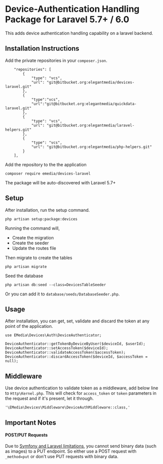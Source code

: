 # Device-Authentication Handling Package for Laravel 5.7+ / 6.0

This adds device authentication handling capability on a laravel backend.

## Installation Instructions

Add the private repositories in your `composer.json`.

```
    "repositories": [
        {
            "type": "vcs",
            "url": "git@bitbucket.org:elegantmedia/devices-laravel.git"
        },
        {
            "type":"vcs",
            "url":"git@bitbucket.org:elegantmedia/quickdata-laravel.git"
        },
        {
            "type": "vcs",
            "url": "git@bitbucket.org:elegantmedia/laravel-helpers.git"
        },
        {
            "type": "vcs",
            "url": "git@bitbucket.org:elegantmedia/php-helpers.git"
        }
    ],
```

Add the repository to the the application
```
composer require emedia/devices-laravel
```

The package will be auto-discovered with Laravel 5.7+

## Setup

After installation, run the setup command.
```
php artisan setup:package:devices
```

Running the command will,

- Create the migration
- Create the seeder
- Update the routes file

Then migrate to create the tables
```
php artisan migrate
```

Seed the database
```
php artisan db:seed --class=DevicesTableSeeder
```

Or you can add it to `database/seeds/DatabaseSeeder.php`.

## Usage

After installation, you can get, set, validate and discard the token at any point of the application.

```
use EMedia\Devices\Auth\DeviceAuthenticator;

DeviceAuthenticator::getTokenByDeviceByUser($deviceId, $userId);
DeviceAuthenticator::setAccessToken($deviceId);
DeviceAuthenticator::validateAccessToken($accessToken);
DeviceAuthenticator::discardAccessToken($deviceId, $accessToken = null);
```

## Middleware

Use device authentication to validate token as a middleware, add below line to `Http\Kernel.php`. This will check for `access_token` or `token` parameters in the request and if it's present, let it through.

```
'\EMedia\Devices\Middleware\DeviceAuthMiddleware::class,'
```

## Important Notes

#### POST/PUT Requests

Due to [Symfony and Laravel limitations](https://github.com/laravel/framework/issues/13457#issuecomment-239451567), you cannot send binary data (such as images) to a PUT endpoint. So either use a POST request with `_method=put` or don't use PUT requests with binary data.
